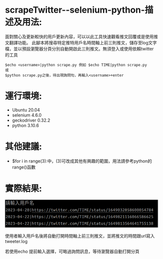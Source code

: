 # scrapeTwitter--selenium-python-描述及用法:
面對關心及更新較快的用戶更新內容，可以以此工具快速觀看推文回覆或是使用推文翻譯功能。
此腳本將搜尋特定推特用戶名時間軸上前三則推文，儲存至log文字檔，並以預設瀏覽器分頁分別自動開啟此三則推文。無須登入或使用依賴twitter的工具
    
    $echo <username>|python scrape.py 例如 $echo TIME|python scrape.py
    或
    $python scrape.py之後，待出現詢問句，再輸入<username>+enter

# 運行環境:
  * Ubuntu 20.04 
  * selenium 4.6.0
  * geckodriver 0.32.2
  * python 3.10.6


# 其他建議:
  * $for i in range(3):中，(3)可改成其他有興趣的範圍，用法請參考python的range()函數
# 實際結果:

![image](https://github.com/k-eeer/scrapeTwitter--selenium-python/blob/main/demo.png)

使用者輸入用戶名後將自動打開時間軸上前三則推文，並將推文的時間跟url寫入tweeter.log

若使用echo 提前輸入選擇，可略過詢問訊息，等待瀏覽器自動打開分頁
